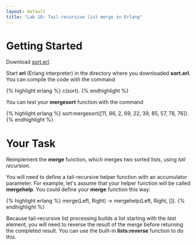 ```yaml
---
layout: default
title: "Lab 10: Tail-recursive list merge in Erlang"
---
```


Getting Started
===============

Download [sort.erl](../lectures/sort.erl).

Start **erl** (Erlang interpreter) in the directory where you downloaded **sort.erl**. You can compile the code with the command

{% highlight erlang %}
c(sort).
{% endhighlight %}

You can test your **mergesort** function with the command

{% highlight erlang %}
sort:mergesort([11, 86, 2, 69, 22, 39, 85, 57, 78, 76]).
{% endhighlight %}

Your Task
=========

Reimplement the **merge** function, which merges two sorted lists, using *tail recursion*.

You will need to define a tail-recursive helper function with an accumulator parameter. For example, let's assume that your helper function will be called **mergehelp**. You could define your **merge** function this way:

{% highlight erlang %}
merge(Left, Right) -> mergehelp(Left, Right, []).
{% endhighlight %}

Because tail-recursive list processing builds a list starting with the *last* element, you will need to reverse the result of the merge before returning the completed result. You can use the built-in **lists:reverse** function to do this.
